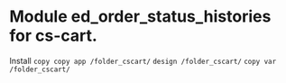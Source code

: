 # Module ed_order_status_histories for cs-cart.
Install 
```copy copy app /folder_cscart/```
```design /folder_cscart/```
```copy var /folder_cscart/```
